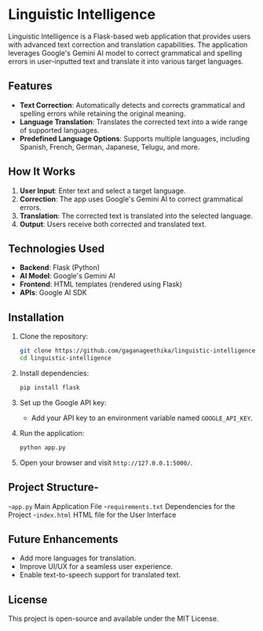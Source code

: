 # Linguistic Intelligence

Linguistic Intelligence is a Flask-based web application that provides users with advanced text correction and translation capabilities. The application leverages Google's Gemini AI model to correct grammatical and spelling errors in user-inputted text and translate it into various target languages.

## Features
- **Text Correction**: Automatically detects and corrects grammatical and spelling errors while retaining the original meaning.
- **Language Translation**: Translates the corrected text into a wide range of supported languages.
- **Predefined Language Options**: Supports multiple languages, including Spanish, French, German, Japanese, Telugu, and more.

## How It Works
1. **User Input**: Enter text and select a target language.
2. **Correction**: The app uses Google's Gemini AI to correct grammatical errors.
3. **Translation**: The corrected text is translated into the selected language.
4. **Output**: Users receive both corrected and translated text.

## Technologies Used
- **Backend**: Flask (Python)
- **AI Model**: Google's Gemini AI
- **Frontend**: HTML templates (rendered using Flask)
- **APIs**: Google AI SDK

## Installation
1. Clone the repository:
    ```bash
    git clone https://github.com/gaganageethika/linguistic-intelligence.git
    cd linguistic-intelligence
    ```
2. Install dependencies:
    ```bash
    pip install flask
    ```
3. Set up the Google API key:
    - Add your API key to an environment variable named `GOOGLE_API_KEY`.

4. Run the application:
    ```bash
    python app.py
    ```

5. Open your browser and visit `http://127.0.0.1:5000/`.

## Project Structure-
-`app.py` Main Application File
-`requirements.txt` Dependencies for the Project
-`index.html` HTML file for the User Interface

## Future Enhancements
- Add more languages for translation.
- Improve UI/UX for a seamless user experience.
- Enable text-to-speech support for translated text.

## License
This project is open-source and available under the MIT License.


